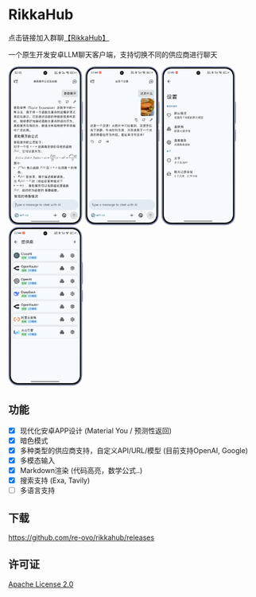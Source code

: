 # RikkaHub

点击链接加入群聊[【RikkaHub】](https://qm.qq.com/q/I8MSU0FkOu)

一个原生开发安卓LLM聊天客户端，支持切换不同的供应商进行聊天

<div>
  <img src="docs/img/chat.png" alt="聊天界面" width="150" />
  <img src="docs/img/chat_img.png" alt="多模态聊天界面" width="150" />
  <img src="docs/img/setting.png" alt="设置界面" width="150" />
  <img src="docs/img/provider.png" alt="供应商选择" width="150" />
</div>

## 功能

- [x] 现代化安卓APP设计 (Material You / 预测性返回)
- [x] 暗色模式
- [x] 多种类型的供应商支持，自定义API/URL/模型 (目前支持OpenAI, Google)
- [x] 多模态输入
- [x] Markdown渲染 (代码高亮，数学公式..)
- [x] 搜索支持 (Exa, Tavily)
- [ ] 多语言支持

## 下载

https://github.com/re-ovo/rikkahub/releases

## 许可证

[Apache License 2.0](LICENSE)